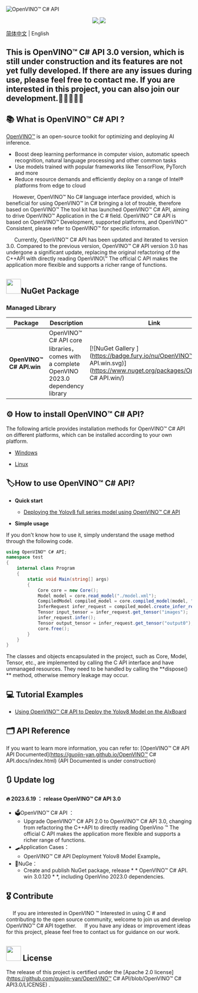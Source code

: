![OpenVINO™ C# API](https://socialify.git.ci/guojin-yan/OpenVINO-CSharp-API/image?description=1&descriptionEditable=💞%20OpenVINO%20wrapper%20for%20.NET💞%20&forks=1&issues=1&logo=https%3A%2F%2Fs2.loli.net%2F2023%2F01%2F26%2FylE1K5JPogMqGSW.png&name=1&owner=1&pattern=Circuit%20Board&pulls=1&stargazers=1&theme=Light)

<p align="center">    
    <a href="./LICENSE.txt">
        <img src="https://img.shields.io/github/license/guojin-yan/openvinosharp.svg">
    </a>    
    <a >
        <img src="https://img.shields.io/badge/Framework-.NET5.0%2C%20.NET6.0%2C%20.NET48-pink.svg">
    </a>    
</p>

[简体中文](README_cn.md) | English

## This is OpenVINO™ C# API 3.0 version, which is still under construction and its features are not yet fully developed. If there are any issues during use, please feel free to contact me. If you are interested in this project, you can also join our development.🥰🥰🥰🥰🥰

## 📚 What is OpenVINO™ C# API ?

[OpenVINO™](www.openvino.ai)  is an open-source toolkit for optimizing and deploying AI inference.

- Boost deep learning performance in computer vision, automatic speech recognition, natural language processing and other common tasks
- Use models trained with popular frameworks like TensorFlow, PyTorch and more
- Reduce resource demands and efficiently deploy on a range of Intel® platforms from edge to cloud

&emsp;    However, OpenVINO™ No C# language interface provided, which is beneficial for using OpenVINO™ in C#  bringing a lot of trouble, therefore based on OpenVINO™ The tool kit has launched OpenVINO™ C# API, aiming to drive OpenVINO™ Application in the C # field. OpenVINO™ C# API is based on OpenVINO™ Development, supported platforms, and OpenVINO™ Consistent, please refer to OpenVINO™ for specific information.

&emsp;    Currently, OpenVINO™ C# API has been updated and iterated to version 3.0. Compared to the previous version, OpenVINO™ C# API version 3.0 has undergone a significant update, replacing the original refactoring of the C++API with directly reading OpenVINO\™  The official C API makes the application more flexible and supports a richer range of functions.

## <img title="NuGet" src="https://s2.loli.net/2023/08/08/jE6BHu59L4WXQFg.png" alt="" width="40">NuGet Package

### Managed Library

| Package                  | Description                                                  | Link                                                         |
| ------------------------ | ------------------------------------------------------------ | ------------------------------------------------------------ |
| **OpenVINO™ C# API.win** | OpenVINO™ C# API core libraries，comes with a complete OpenVINO 2023.0 dependency library | [![NuGet Gallery ](https://badge.fury.io/nu/OpenVINO™ C# API.win.svg)](https://www.nuget.org/packages/OpenVINO™ C# API.win/) |

## ⚙ How to install OpenVINO™ C# API?

The following article provides installation methods for OpenVINO™ C# API on different platforms, which can be installed according to your own platform.

- [Windows](docs/en/windows_install.md)

- [Linux](docs/en/linux_install.md)

## 🏷How to use OpenVINO™ C# API?

- **Quick start**
  - [Deploying the Yolov8 full series model using OpenVINO™ C# API](demos/yolov8/README.md)
  
- **Simple usage**

If you don't know how to use it, simply understand the usage method through the following code.

```c#
using OpenVINO™ C# API;
namespace test 
{
    internal class Program
    {
        static void Main(string[] args)
        {
            Core core = new Core();
            Model model = core.read_model("./model.xml");
            CompiledModel compiled_model = core.compiled_model(model, "AUTO"); 
            InferRequest infer_request = compiled_model.create_infer_request(); 
            Tensor input_tensor = infer_request.get_tensor("images"); 
            infer_request.infer(); 
            Tensor output_tensor = infer_request.get_tensor("output0"); 
            core.free(); 
        }
    }
}
```

The classes and objects encapsulated in the project, such as Core, Model, Tensor, etc., are implemented by calling the C API interface and have unmanaged resources. They need to be handled by calling the **dispose() ** method, otherwise memory leakage may occur.

## 💻 Tutorial Examples

- [Using OpenVINO™ C# API to Deploy the Yolov8 Model on the AIxBoard](tutorial_examples/AlxBoard_deploy_yolov8/README.md)

## 🗂 API Reference

If you want to learn more information, you can refer to: [OpenVINO™ C# API API Documented](https://guojin-yan.github.io/OpenVINO™ C# API.docs/index.html)
(API Documented is under construction)

## 🔃 Update log

#### 🔥 **2023.6.19 ： release OpenVINO™ C# API 3.0**

- 🗳OpenVINO™ C# API ：
  - Upgrade OpenVINO™ C# API 2.0 to OpenVINO™ C# API 3.0, changing from refactoring the C++API to directly reading OpenVino ™ The official C API makes the application more flexible and supports a richer range of functions.
- 🛹Application Cases：
  - OpenVINO™ C# API Deployment Yolov8 Model Example。
- 🔮NuGe：
  - Create and publish NuGet package, release * * OpenVINO™ C# API. win 3.0.120 * *, including OpenVino 2023.0 dependencies.

## 🎖 Contribute

&emsp; If you are interested in OpenVINO ™  Interested in using C # and contributing to the open source community, welcome to join us and develop OpenVINO™ C# API together.
&emsp; If you have any ideas or improvement ideas for this project, please feel free to contact us for guidance on our work.

## <img title="" src="https://s2.loli.net/2023/08/08/cijB2K9aDvthEQA.png" alt="" width="40"> License

The release of this project is certified under the [Apache 2.0 license](https://github.com/guojin-yan/OpenVINO™ C# API/blob/OpenVINO™ C# API3.0/LICENSE) .
